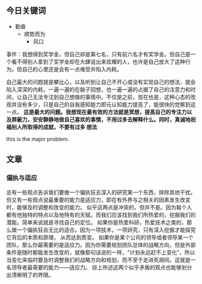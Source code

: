 ## 今日关键词
- 勤奋
	- 顺势而为
		- 风口



事件：我想得到奖学金，但自己却是第七名，只有前六名才有奖学金。但自己是一个看不得别人拿到了奖学金却在大肆说出来炫耀的人，也许是自己放大了这种行为。但自己的心里还是会有一点难受并陷入内耗。

自己最大的问题就是攀比心，以及听到让自己不开心或没有实现自己的想法，就会陷入深深的内耗，一遍一遍的在脑子回想，也一遍一遍的占据了自己的注意力和时间，让自己无法专注到自己想做的事情中。不仅是之前，现在也是，这种心态的改观并没有多少，只是自己的自我感知能力即元认知能力提高了，能很快的觉察到这一点。
**这是最大的问题。我想现在最有效的方法就是冥想，提高自己的专注力以及屏蔽力，安安静静地做自己喜欢的事情，不用过多去解释什么。同时，真诚地祝福别人所取得的成就，不要有过多 想法**

this is the major problem. 




## 文章

### 偏执与适应

总有一些观点告诉我们要做一个偏执狂去深入的研究某一个东西，排除其他干扰。但又有一些观点说最重要的能力是适应力，即在有外界与之相关的因素发生改变时，能够及时调整和改变的能力。
似乎这两点是冲突的，但并不是。因为每个人都有他独特的特点以及他特有的天赋。而我们应该找到我们所热爱的，挖掘我们的潜能。简单来说就是寻找自己的定位。
如果你是热爱科研，热爱技术之类的，那么做一个偏执狂会无比的适合。因为一项技术，一项研究，只有深入挖掘才能探究它背后的本质和原理， 从而达到质变。
如果你是某个公司的领导或者领导某一个团队，那么你最需要的是适应力。因为你需要规划团队总体的战略方向，但是外部条件是随时都能发生改变的，就像那句话说的一样，“计划永远赶不上变化”，所以当变化来临时要及时调整我们的战略方向和规划，而不至于走进死胡同。这就是一名领导者最需要的能力——适应力。
综上所述这两个似乎矛盾的观点也能够划分出清晰明了的界限。